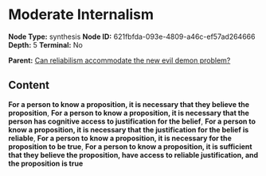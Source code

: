 # Moderate Internalism

**Node Type:** synthesis
**Node ID:** 621fbfda-093e-4809-a46c-ef57ad264666
**Depth:** 5
**Terminal:** No

**Parent:** [Can reliabilism accommodate the new evil demon problem?](can-reliabilism-accommodate-the-new-evil-demon-problem-antithesis-d45c89b7-8a46-44a9-a537-d7fd35eaf738.md)

## Content

**For a person to know a proposition, it is necessary that they believe the proposition**, **For a person to know a proposition, it is necessary that the person has cognitive access to justification for the belief**, **For a person to know a proposition, it is necessary that the justification for the belief is reliable**, **For a person to know a proposition, it is necessary for the proposition to be true**, **For a person to know a proposition, it is sufficient that they believe the proposition, have access to reliable justification, and the proposition is true**
